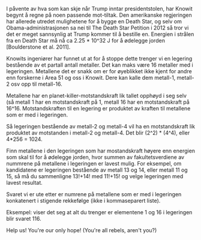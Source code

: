 I påvente av hva som kan skje når Trump inntar presidentstolen, har Knowit begynt å regne på noen passende mot-tiltak. Den amerikanske regjeringen har allerede utredet mulighetene for å bygge en Death Star, og selv om Obama-administrasjonen sa nei til The Death Star Petition i 2012 så tror vi det er meget sannsynlig at Trump kommer til å bestille en. Energien i strålen fra en Death Star må nå ca 2.25 * 10^32 J for å ødelegge jorden [Boulderstone et al. 2011].

Knowits ingeniører har funnet ut at for å stoppe dette trenger vi en legering bestående av et partall antall metaller. Det kan maks være 16 metaller med i legeringen. Metallene det er snakk om er for øyeblikket ikke kjent for andre enn forskerne i Area 51 og oss i Knowit. Dere kan kalle dem metall-1, metall-2 osv opp til metall-16.

Metallene har en planet-killer-motstandskraft lik tallet opphøyd i seg selv (så metall 1 har en motstandskraft på 1, metall 16 har en motstandskraft på 16^16. Motstandskraften til en legering er produktet av kraften til metallene som er med i legeringen.

Så legeringen bestående av metall-2 og metall-4 vil ha en motstandskraft lik produktet av motstanden i metall-2 og metall-4. Det blir (2^2) * (4^4), eller 4*256 = 1024.

Finn metallene i den legeringen som har mostandskraft høyere enn energien som skal til for å ødelegge jorden, hvor summen av fakultetsverdiene av nummrene på metallene i legeringen er lavest mulig. For eksempel, om kandidatene er legeringen bestående av metall 13 og 14, eller metall 11 og 15, så må du sammenligne 13!+14! med 11!+15! og velge legeringen med lavest resultat.

Svaret vi er ute etter er numrene på metallene som er med i legeringen konkatenert i stigende rekkefølge (ikke i kommaseparert liste).

Eksempel: viser det seg at alt du trenger er elementene 1 og 16 i legeringen blir svaret 116.

Help us! You're our only hope! (You're all rebels, aren't you?)
